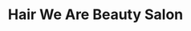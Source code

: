 ---
title: "Hair We Are Beauty Salon"
url: /el-cajon/hair-we-are-beauty-salon/
shop: hairdresser
---